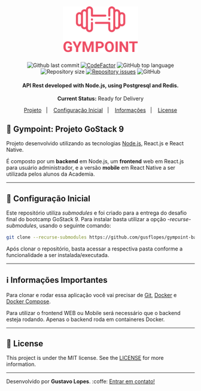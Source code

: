 <h1 align="center">
  <img alt="Gympoint" title="Gympoint" src="logo.png" width="200px" />
  <br>
</h1>

<p align="center">
<img alt="Github last commit" src="https://img.shields.io/github/last-commit/gusflopes/gympoint-backend">
<a href="https://www.codefactor.io/repository/github/gusflopes/gympoint-backend"><img src="https://www.codefactor.io/repository/github/gusflopes/gympoint-backend/badge" alt="CodeFactor" /></a>
<img alt="GitHub top language" src="https://img.shields.io/github/languages/top/gusflopes/gympoint-backend">
<img alt="Repository size" src="https://img.shields.io/github/repo-size/gusflopes/gympoint-backend.svg">
<a href="https://github.com/gusflopes/gympoint-backend/issues"><img alt="Repository issues" src="https://img.shields.io/github/issues/gusflopes/gympoint-backend.svg"></a>
<img alt="GitHub" src="https://img.shields.io/github/license/gusflopes/gympoint-backend.svg">
</p>

<h4 align="center">API Rest developed with Node.js, using Postgresql and Redis.</h4>
<p align="center"><strong>Current Status:</strong> Ready for Delivery</p>


<p align="center">
  <a href="#rocket-gympoint_projeto">Projeto</a>&nbsp;&nbsp;&nbsp;|&nbsp;&nbsp;&nbsp;
  <a href="#construction-configuração-inicial">Configuração Inicial</a>&nbsp;&nbsp;&nbsp;|&nbsp;&nbsp;&nbsp;
  <a href="#information_source-informacoes-importantes">Informações</a>&nbsp;&nbsp;&nbsp;|&nbsp;&nbsp;&nbsp;
  <a href="#memo-license">License</a>
</p>

## :rocket: Gympoint: Projeto GoStack 9

Projeto desenvolvido utilizando as tecnologias [Node.js][nodejs], React.js e React Native.

É composto por um **backend** em Node.js, um **frontend** web em React.js para usuário administrador, e a versão **mobile** em React Native a ser utilizada pelos alunos da Academia.

---

## :construction: Configuração Inicial
Este repositório utiliza *submodules* e foi criado para a entrega do desafio final do bootcamp GoStack 9. Para instalar basta utilizar a opção *-recurse-submodules*, usando o seguinte comando:

```bash
git clone --recurse-submodules https://github.com/gusflopes/gympoint-backend.git
```

Após clonar o repositório, basta acessar a respectiva pasta conforme a funcionalidade a ser instalada/executada.

---

## :information_source: Informações Importantes

Para clonar e rodar essa aplicação você vai precisar de [Git](https://git-scm.com), [Docker](https://www.docker.com) e [Docker Compose](https://docs.docker.com/compose/).


Para utilizar o frontend WEB ou Mobile será necessário que o backend esteja rodando. Apenas o backend roda em containeres Docker.


---

## :memo: License
This project is under the MIT license. See the [LICENSE](./LICENSE) for more information.

---

Desenvolvido por **Gustavo Lopes**. :coffe: [Entrar em contato!](https://www.linkedin.com/in/gusflopes/)

[nodejs]: https://nodejs.org/
[yarn]: https://yarnpkg.com/
[vc]: https://code.visualstudio.com/
[vceditconfig]: https://marketplace.visualstudio.com/items?itemName=EditorConfig.EditorConfig
[vceslint]: https://marketplace.visualstudio.com/items?itemName=dbaeumer.vscode-eslint
[express]: https://expressjs.com
[sequelize]: https://sequelize.org
[pg]:https://github.com/brianc/node-postgres
[pg-hstore]: https://github.com/scarney81/pg-hstore
[jwt]: https://jwt.io/
[nodemailer]: https://nodemailer.com/about/
[bee]: https://bee-queue.com/
[dotenv]: https://github.com/motdotla/dotenv#readme
[bcryptjs]: https://github.com/dcodeIO/bcrypt.js/
[date-fns]: (https://date-fns.org/)
[exphbs]: https://github.com/ericf/express-handlebars
